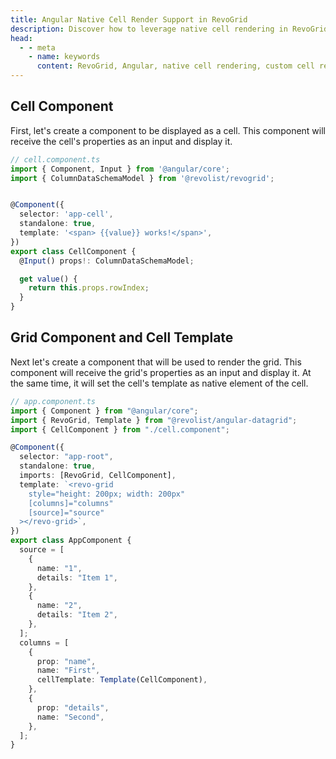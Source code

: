 ```yaml
---
title: Angular Native Cell Render Support in RevoGrid
description: Discover how to leverage native cell rendering in RevoGrid for Angular, enabling custom Angular components inside grid cells.
head:
  - - meta
    - name: keywords
      content: RevoGrid, Angular, native cell rendering, custom cell rendering, Angular components in grid, data grid rendering, Angular grid integration, RevoGrid Angular cells, grid component render, Angular custom cells
---
```


<!--@include: ../parts/renderer.header.md-->


## Cell Component

First, let's create a component to be displayed as a cell. This component will receive the cell's properties as an input and display it.

```ts
// cell.component.ts
import { Component, Input } from '@angular/core';
import { ColumnDataSchemaModel } from '@revolist/revogrid';


@Component({
  selector: 'app-cell',
  standalone: true,
  template: '<span> {{value}} works!</span>',
})
export class CellComponent {
  @Input() props!: ColumnDataSchemaModel;

  get value() {
    return this.props.rowIndex;
  }
}
```

## Grid Component and Cell Template

Next let's create a component that will be used to render the grid. This component will receive the grid's properties as an input and display it. At the same time, it will set the cell's template as native element of the cell.

```ts
// app.component.ts
import { Component } from "@angular/core";
import { RevoGrid, Template } from "@revolist/angular-datagrid";
import { CellComponent } from "./cell.component";

@Component({
  selector: "app-root",
  standalone: true,
  imports: [RevoGrid, CellComponent],
  template: `<revo-grid
    style="height: 200px; width: 200px"
    [columns]="columns"
    [source]="source"
  ></revo-grid>`,
})
export class AppComponent {
  source = [
    {
      name: "1",
      details: "Item 1",
    },
    {
      name: "2",
      details: "Item 2",
    },
  ];
  columns = [
    {
      prop: "name",
      name: "First",
      cellTemplate: Template(CellComponent),
    },
    {
      prop: "details",
      name: "Second",
    },
  ];
}

```


<!--@include: ../../demo/angular/angular.cell.md-->